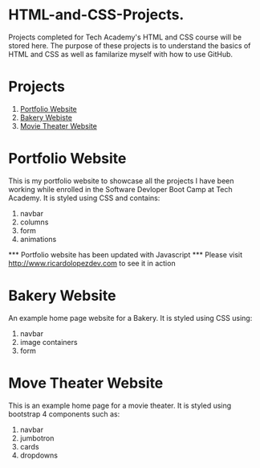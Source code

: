 # HTML-and-CSS-Projects.
Projects completed for Tech Academy's HTML and CSS course will be stored here. The purpose of these projects is to understand the basics of HTML and CSS as well as familarize myself with how to use GitHub.

# Projects
1. [Portfolio Website](https://github.com/caboosecodes/HTML-and-CSS-Projects/tree/main/Portfolio_Website)
2. [Bakery Webiste](https://github.com/caboosecodes/HTML-and-CSS-Projects/blob/main/One-Page-Website/Bakery_website.html)
3. [Movie Theater Website](https://github.com/caboosecodes/HTML-and-CSS-Projects/tree/main/movie_theater_site)

# Portfolio Website
This is my portfolio website to showcase all the projects I have been working while enrolled in the Software Devloper Boot Camp at Tech Academy.
It is styled using CSS and contains:
 1. navbar
 2. columns
 3. form
 4. animations

*** Portfolio website has been updated with Javascript ***
Please visit http://www.ricardolopezdev.com to see it in action

# Bakery Website
An example home page website for a Bakery. It is styled using CSS using:
  1. navbar
  2. image containers
  3. form

# Move Theater Website
This is an example home page for a movie theater. It is styled using bootstrap 4 components such as:
  1. navbar
  2. jumbotron
  3. cards
  4. dropdowns
